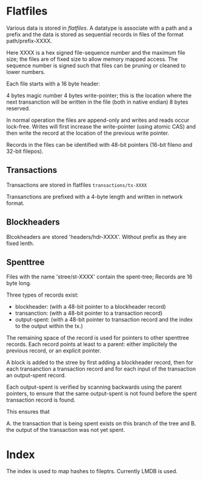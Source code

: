 
# Flatfiles

Various data is stored in *flatfiles*. A datatype is associate with a path and a prefix and the data is stored
as sequential records in files of the format path/prefix-XXXX.

Here XXXX is a hex signed file-sequence number and the maximum file size; the files are of fixed size to allow 
memory mapped access. The sequence number is signed such that files can be pruning or cleaned to lower numbers. 

Each file starts with a 16 byte header:

4 bytes magic number
4 bytes write-pointer; this is the location where the next transanction will be written in the file
(both in native endian)
8 bytes reserved.

In normal operation the files are append-only and writes and reads occur lock-free. Writes will first increase the 
write-pointer (using atomic CAS) and then write the record at the location of the previous write pointer.

Records in the files can be identified with 48-bit pointers (16-bit fileno and 32-bit filepos).

## Transactions

Transactions are stored in flatfiles `transactions/tx-XXXX` 

Transanctions are prefixed with a 4-byte length and written in network format.

## Blockheaders

Blcokheaders are stored  'headers/hdr-XXXX'. Without prefix as they are fixed lenth.

## Spenttree

Files with the name 'stree/st-XXXX' contain the spent-tree; Records are 16 byte long.

Three types of records exist:

* blockheader:   (with a 48-bit pointer to a blockheader record)
* transanction:  (with a 48-bit pointer to a transaction record)
* output-spent:  (with a 48-bit pointer to transaction record and the index to the output within the tx.)

The remaining space of the record is used for pointers to other spenttree records. Each record points at least to a 
parent: either implicitely the previous record, or an explicit pointer.

A block is added to the stree by first adding a blockheader record, then for each transanction a transaction record
and for each input of the transaction an output-spent record.
   
Each output-spent is verified by scanning backwards using the parent pointers, to ensure that the same output-spent is 
not found before the spent transaction record is found. 
  
This ensures that 
  
A. the transaction that is being spent exists on this branch of the tree and 
B. the output of the transaction was not yet spent.


 
# Index

The index is used to map hashes to fileptrs. Currently LMDB is used.